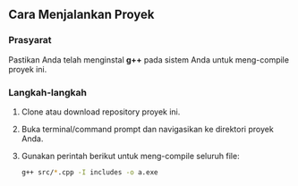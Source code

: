 
## Cara Menjalankan Proyek

### Prasyarat

Pastikan Anda telah menginstal **g++** pada sistem Anda untuk meng-compile proyek ini.

### Langkah-langkah

1. Clone atau download repository proyek ini.
2. Buka terminal/command prompt dan navigasikan ke direktori proyek Anda.
3. Gunakan perintah berikut untuk meng-compile seluruh file:

   ```bash
   g++ src/*.cpp -I includes -o a.exe
